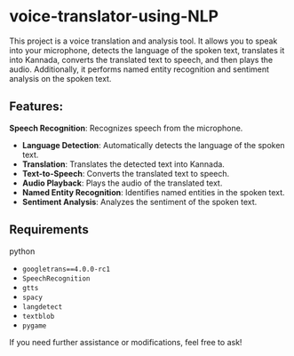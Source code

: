 # voice-translator-using-NLP
This project is a voice translation and analysis tool. It allows you to speak into your microphone, detects the language of the spoken text, translates it into Kannada, converts the translated text to speech, and then plays the audio. Additionally, it performs named entity recognition and sentiment analysis on the spoken text.
## Features:
**Speech Recognition**: Recognizes speech from the microphone.
- **Language Detection**: Automatically detects the language of the spoken text.
- **Translation**: Translates the detected text into Kannada.
- **Text-to-Speech**: Converts the translated text to speech.
- **Audio Playback**: Plays the audio of the translated text.
- **Named Entity Recognition**: Identifies named entities in the spoken text.
- **Sentiment Analysis**: Analyzes the sentiment of the spoken text.

## Requirements
python
- `googletrans==4.0.0-rc1`
- `SpeechRecognition`
- `gtts`
- `spacy`
- `langdetect`
- `textblob`
- `pygame`
  
If you need further assistance or modifications, feel free to ask!



